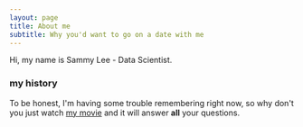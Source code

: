 ```yaml
---
layout: page
title: About me
subtitle: Why you'd want to go on a date with me
---
```


Hi, my name is Sammy Lee - Data Scientist.



### my history

To be honest, I'm having some trouble remembering right now, so why don't you just watch [my movie](http://en.wikipedia.org/wiki/The_Princess_Bride_%28film%29) and it will answer **all** your questions.

